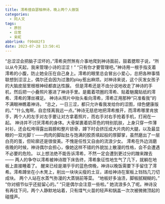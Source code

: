 ```yaml
---
title: 澪希擅自瑟柚神诗，晚上两个人做饭
categories:
  - 同人文
tags:
  - 原创
  - 日常
  - 亲昵
abbrlink: f99402f3
date: 2023-07-28 13:50:41
---
```

“总涩涩会把脑子涩坏的，”澪希突然煞有介事地爬到神诗面前，鼓着腮帮子说，“所以从今天起，我来管理小诗的涩涩！”
“只有你才要管理吧。”神诗用一根手指支着澪希的小腹，防止她全压在自己身上。澪希的眼里总会冒出小爱心，总把各种事情联想到涩涩上，偶尔还会因为过激的play惹出麻烦。对神诗来说，这个灰发女孩子的大脑皮层里根根神经都直达性腺。
但是澪希还是不由分说地收走了神诗的手机，然后把一小叠照片塞进了神诗手里。是戴着项圈的澪希、贴着魅魔贴纸的澪希、澪希的薄丝裸足。
神诗从照片中抬头看向澪希，澪希正用那种“只准看我”的不满眼神瞧着神诗。
“总之，一日三涩，都只允许看我发给你的涩图，绿色健康版的。”
“什么鬼啊，自恋怪离我远一点。”神诗无慈悲地把澪希推开，而澪希哪里肯放手，两个人的左手对左手要让对方拿着照片，而右手对右手抢着手机，打闹在一起。
神诗并不讨厌澪希的身体。大骨架裹着奶茶色的特别肌肤，上身只穿一件薄衬衫，还会松垮得露出肩膀和整片锁骨，蹲下时会挤压成大片肉的大腿，以及最显眼的一双光脚丫——肉肉的脚趾肚与饱满的胶质填起般的厚脚掌，虽然磨出了一层白亮的茧，但轮廓还是很俊美。不愧是任性又自由的流浪少女。
澪希在外边消磨夜晚的时候，神诗偶尔会担心，像她这样不错的外貌加上散漫的性格，会不会遭遇不必要的危险。
以上想法绝不能告诉澪希，不然一定会遭到更过分的蹭来蹭去——
两人的争夺以澪希被神诗蹬下床告终，澪希象征性地生气了几下，就躺在地板上直接睡着了。
醒来已经是潮乎乎的蓝色傍晚，神诗以晚饭需要下手留住了澪希。澪希蹲坐在小木凳上，削出一块块尖瘦的土豆，递给神诗在案板上铛铛几刀切成块。
两个人站在水蒸气弥漫的大蒸锅前等菜。
“地板好多油渍，脚板腻糊糊的。”
“你对细节似乎还挺留心的。”
“只是偶尔会注意一些啦。”
她流浪多久了呢。神诗没有再往下问，两个人静默地站着，只有煤气火苗的轻声和锅盖一次次被微微顶起的碰撞声。